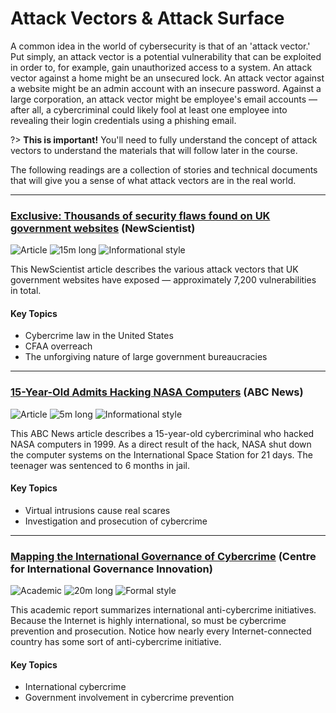 # Attack Vectors & Attack Surface

A common idea in the world of cybersecurity is that of an 'attack vector.' Put simply, an attack vector is a potential vulnerability that can be exploited in order to, for example, gain unauthorized access to a system. An attack vector against a home might be an unsecured lock. An attack vector against a website might be an admin account with an insecure password. Against a large corporation, an attack vector might be employee's email accounts — after all, a cybercriminal could likely fool at least one employee into revealing their login credentials using a phishing email.

?> **This is important!** You'll need to fully understand the concept of attack vectors to understand the materials that will follow later in the course.

The following readings are a collection of stories and technical documents that will give you a sense of what attack vectors are in the real world.

---

### [Exclusive: Thousands of security flaws found on UK government websites](https://www.newscientist.com/article/2197453-exclusive-thousands-of-security-flaws-found-on-uk-government-websites/) (NewScientist)

![Article](https://img.shields.io/badge/Type-Article-success.svg)
![15m long](https://img.shields.io/badge/Duration-15m-yellow.svg)
![Informational style](https://img.shields.io/badge/Style-Informational-informational.svg)

This NewScientist article describes the various attack vectors that UK government websites have exposed — approximately 7,200 vulnerabilities in total.

#### Key Topics

* Cybercrime law in the United States
* CFAA overreach
* The unforgiving nature of large government bureaucracies

---

### [15-Year-Old Admits Hacking NASA Computers](https://abcnews.go.com/Technology/story?id=119423&page=1) (ABC News)

![Article](https://img.shields.io/badge/Type-Article-success.svg)
![5m long](https://img.shields.io/badge/Duration-15m-yellow.svg)
![Informational style](https://img.shields.io/badge/Style-Informational-informational.svg)

This ABC News article describes a 15-year-old cybercriminal who hacked NASA computers in 1999. As a direct result of the hack, NASA shut down the computer systems on the International Space Station for 21 days. The teenager was sentenced to 6 months in jail. 

#### Key Topics

* Virtual intrusions cause real scares
* Investigation and prosecution of cybercrime

---

### [Mapping the International Governance of Cybercrime](https://www.jstor.org/stable/resrep17311.10) (Centre for International Governance Innovation)

![Academic](https://img.shields.io/badge/Type-Academic-success.svg)
![20m long](https://img.shields.io/badge/Duration-15m-yellow.svg)
![Formal style](https://img.shields.io/badge/Style-Formal-informational.svg)

This academic report summarizes international anti-cybercrime initiatives. Because the Internet is highly international, so must be cybercrime prevention and prosecution. Notice how nearly every Internet-connected country has some sort of anti-cybercrime initiative.

#### Key Topics

* International cybercrime
* Government involvement in cybercrime prevention